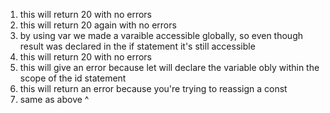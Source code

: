 1. this will return 20 with no errors
2. this will return 20 again with no errors
3. by using var we made a varaible accessible globally, so even though result was declared in the if statement it's still accessible
4. this will return 20 with no errors
5. this will give an error because let will declare the variable obly within the scope of the id statement
6. this will return an error because you're trying to reassign a const
7. same as above ^